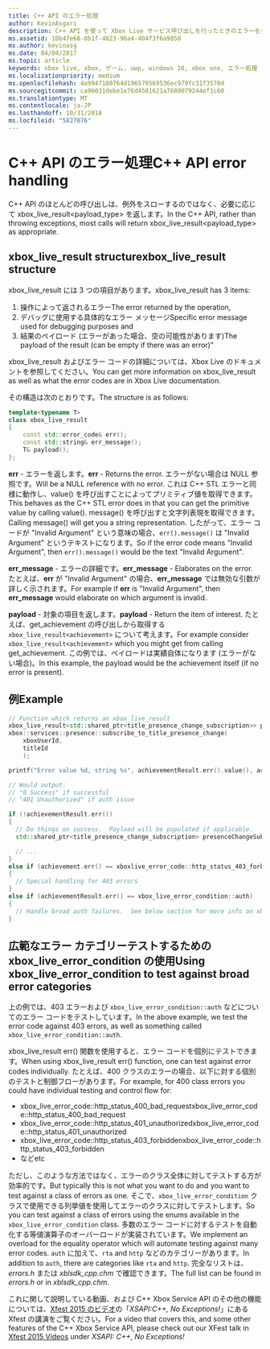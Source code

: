 ```yaml
---
title: C++ API のエラー処理
author: KevinAsgari
description: C++ API を使って Xbox Live サービス呼び出しを行ったときのエラーを処理する方法について説明します。
ms.assetid: 10b47e68-8b1f-4023-96a4-404f3f6a9850
ms.author: kevinasg
ms.date: 04/04/2017
ms.topic: article
keywords: xbox live, xbox, ゲーム, uwp, windows 10, xbox one, エラー処理
ms.localizationpriority: medium
ms.openlocfilehash: 4a9947180764d196579569536ec979fc31f3570d
ms.sourcegitcommit: ca96031debe1e76d4501621a7680079244ef1c60
ms.translationtype: MT
ms.contentlocale: ja-JP
ms.lasthandoff: 10/31/2018
ms.locfileid: "5827076"
---
```

# <a name="c-api-error-handling"></a><span data-ttu-id="1b93c-104">C++ API のエラー処理</span><span class="sxs-lookup"><span data-stu-id="1b93c-104">C++ API error handling</span></span>

<span data-ttu-id="1b93c-105">C++ API のほとんどの呼び出しは、例外をスローするのではなく、必要に応じて xbox_live_result<payload_type> を返します。</span><span class="sxs-lookup"><span data-stu-id="1b93c-105">In the C++ API, rather than throwing exceptions, most calls will return xbox_live_result<payload_type> as appropriate.</span></span>

## <a name="xboxliveresult-structure"></a><span data-ttu-id="1b93c-106">xbox_live_result structure</span><span class="sxs-lookup"><span data-stu-id="1b93c-106">xbox_live_result structure</span></span>
<span data-ttu-id="1b93c-107">xbox_live_result には 3 つの項目があります。</span><span class="sxs-lookup"><span data-stu-id="1b93c-107">xbox_live_result has 3 items:</span></span>
1. <span data-ttu-id="1b93c-108">操作によって返されるエラー</span><span class="sxs-lookup"><span data-stu-id="1b93c-108">The error returned by the operation,</span></span>
2. <span data-ttu-id="1b93c-109">デバッグに使用する具体的なエラー メッセージ</span><span class="sxs-lookup"><span data-stu-id="1b93c-109">Specific error message used for debugging purposes and</span></span>
3. <span data-ttu-id="1b93c-110">結果のペイロード (エラーがあった場合、空の可能性があります)</span><span class="sxs-lookup"><span data-stu-id="1b93c-110">The payload of the result (can be empty if there was an error)"</span></span>

<span data-ttu-id="1b93c-111">xbox_live_result およびエラー コードの詳細については、Xbox Live のドキュメントを参照してください。</span><span class="sxs-lookup"><span data-stu-id="1b93c-111">You can get more information on xbox_live_result as well as what the error codes are in Xbox Live documentation.</span></span>

<span data-ttu-id="1b93c-112">その構造は次のとおりです。</span><span class="sxs-lookup"><span data-stu-id="1b93c-112">The structure is as follows:</span></span>

```cpp
template<typename T>
class xbox_live_result
{
    const std::error_code& err();
    const std::string& err_message();
    T& payload();
};
```

<span data-ttu-id="1b93c-113">**err** - エラーを返します。</span><span class="sxs-lookup"><span data-stu-id="1b93c-113">**err** - Returns the error.</span></span>  <span data-ttu-id="1b93c-114">エラーがない場合は NULL 参照です。</span><span class="sxs-lookup"><span data-stu-id="1b93c-114">Will be a NULL reference with no error.</span></span>  <span data-ttu-id="1b93c-115">これは C++ STL エラーと同様に動作し、value() を呼び出すことによってプリミティブ値を取得できます。</span><span class="sxs-lookup"><span data-stu-id="1b93c-115">This behaves as the C++ STL error does in that you can get the primitive value by calling value().</span></span>  <span data-ttu-id="1b93c-116">message() を呼び出すと文字列表現を取得できます。</span><span class="sxs-lookup"><span data-stu-id="1b93c-116">Calling message() will get you a string representation.</span></span>  <span data-ttu-id="1b93c-117">したがって、エラー コードが "Invalid Argument" という意味の場合、```err().message()``` は "Invalid Argument" というテキストになります。</span><span class="sxs-lookup"><span data-stu-id="1b93c-117">So if the error code means "Invalid Argument", then ```err().message()``` would be the text "Invalid Argument".</span></span>

<span data-ttu-id="1b93c-118">**err_message** - エラーの詳細です。</span><span class="sxs-lookup"><span data-stu-id="1b93c-118">**err_message** - Elaborates on the error.</span></span>  <span data-ttu-id="1b93c-119">たとえば、**err** が "Invalid Argument" の場合、**err_message** では無効な引数が詳しく示されます。</span><span class="sxs-lookup"><span data-stu-id="1b93c-119">For example if **err** is "Invalid Argument", then **err_message** would elaborate on which argument is invalid.</span></span>

<span data-ttu-id="1b93c-120">**payload** - 対象の項目を返します。</span><span class="sxs-lookup"><span data-stu-id="1b93c-120">**payload** - Return the item of interest.</span></span>  <span data-ttu-id="1b93c-121">たとえば、get_achievement の呼び出しから取得する ```xbox_live_result<achievement>``` について考えます。</span><span class="sxs-lookup"><span data-stu-id="1b93c-121">For example consider ```xbox_live_result<achievement>``` which you might get from calling get_achievement.</span></span>  <span data-ttu-id="1b93c-122">この例では、ペイロードは実績自体になります (エラーがない場合)。</span><span class="sxs-lookup"><span data-stu-id="1b93c-122">In this example, the payload would be the achievement itself (if no error is present).</span></span>

## <a name="example"></a><span data-ttu-id="1b93c-123">例</span><span class="sxs-lookup"><span data-stu-id="1b93c-123">Example</span></span>

```cpp
// Function which returns an xbox_live_result
xbox_live_result<std::shared_ptr<title_presence_change_subscription>> presenceChangeSubscriptionResult =
xbox::services::presence::subscribe_to_title_presence_change(
    xboxUserId,
    titleId
    );

printf("Error value %d, string %s", achievementResult.err().value(), achievementResult.err().message());

// Would output:
// "0 Success" if successful
// "401 Unauthorized" if auth issue

if (!achievementResult.err())
{
  // Do things on success.  Payload will be populated if applicable.
  std::shared_ptr<title_presence_change_subscription> presenceChangeSubscription = presenceChangeSubscriptionResult->payload();

  // ...
}
else if (achievement.err() == xboxlive_error_code::http_status_403_forbidden)
{
  // Special handling for 403 errors
}
else if (achievementResult.err() == xbox_live_error_condition::auth)
{
  // Handle broad auth failures.  See below section for more info on xbox_live_error_condition
}

```

## <a name="using-xboxliveerrorcondition-to-test-against-broad-error-categories"></a><span data-ttu-id="1b93c-124">広範なエラー カテゴリーテストするための xbox_live_error_condition の使用</span><span class="sxs-lookup"><span data-stu-id="1b93c-124">Using xbox_live_error_condition to test against broad error categories</span></span>
<span data-ttu-id="1b93c-125">上の例では、403 エラーおよび ```xbox_live_error_condition::auth``` などについてのエラー コードをテストしています。</span><span class="sxs-lookup"><span data-stu-id="1b93c-125">In the above example, we test the error code against 403 errors, as well as something called ```xbox_live_error_condition::auth```.</span></span>

 <span data-ttu-id="1b93c-126">xbox_live_result err() 関数を使用すると、エラー コードを個別にテストできます。</span><span class="sxs-lookup"><span data-stu-id="1b93c-126">When using xbox_live_result err() function, one can test against error codes individually.</span></span>  <span data-ttu-id="1b93c-127">たとえば、400 クラスのエラーの場合、以下に対する個別のテストと制御フローがあります。</span><span class="sxs-lookup"><span data-stu-id="1b93c-127">For example, for 400 class errors you could have individual testing and control flow for:</span></span>

* <span data-ttu-id="1b93c-128">xbox_live_error_code::http_status_400_bad_request</span><span class="sxs-lookup"><span data-stu-id="1b93c-128">xbox_live_error_code::http_status_400_bad_request</span></span>
* <span data-ttu-id="1b93c-129">xbox_live_error_code::http_status_401_unauthorized</span><span class="sxs-lookup"><span data-stu-id="1b93c-129">xbox_live_error_code::http_status_401_unauthorized</span></span>
* <span data-ttu-id="1b93c-130">xbox_live_error_code::http_status_403_forbidden</span><span class="sxs-lookup"><span data-stu-id="1b93c-130">xbox_live_error_code::http_status_403_forbidden</span></span>
* <span data-ttu-id="1b93c-131">など</span><span class="sxs-lookup"><span data-stu-id="1b93c-131">etc</span></span>

<span data-ttu-id="1b93c-132">ただし、このような方法ではなく、エラーのクラス全体に対してテストする方が効率的です。</span><span class="sxs-lookup"><span data-stu-id="1b93c-132">But typically this is not what you want to do and you want to test against a class of errors as one.</span></span>  <span data-ttu-id="1b93c-133">そこで、```xbox_live_error_condition``` クラスで使用できる列挙値を使用してエラーのクラスに対してテストします。</span><span class="sxs-lookup"><span data-stu-id="1b93c-133">So you can test against a class of errors using the enums available in the ```xbox_live_error_condition``` class.</span></span>  <span data-ttu-id="1b93c-134">多数のエラー コードに対するテストを自動化する等値演算子のオーバーロードが実装されています。</span><span class="sxs-lookup"><span data-stu-id="1b93c-134">We implement an overload for the equality operator which will automate testing against many error codes.</span></span>  <span data-ttu-id="1b93c-135">```auth``` に加えて、```rta``` and ```http``` などのカテゴリーがあります。</span><span class="sxs-lookup"><span data-stu-id="1b93c-135">In addition to ```auth```, there are categories like ```rta``` and ```http```.</span></span>  <span data-ttu-id="1b93c-136">完全なリストは、*errors.h* または *xblsdk_cpp.chm* で確認できます。</span><span class="sxs-lookup"><span data-stu-id="1b93c-136">The full list can be found in *errors.h* or in *xblsdk_cpp.chm*.</span></span>

<span data-ttu-id="1b93c-137">これに関して説明している動画、および C++ Xbox Service API のその他の機能については、[Xfest 2015 のビデオ](https://developer.xboxlive.com/en-us/platform/documentlibrary/events/Pages/Xfest2015.aspx)の「*XSAPI:C++, No Exceptions!*」にある Xfest の講演をご覧ください。</span><span class="sxs-lookup"><span data-stu-id="1b93c-137">For a video that covers this, and some other features of the C++ Xbox Service API, please check out our XFest talk in [Xfest 2015 Videos](https://developer.xboxlive.com/en-us/platform/documentlibrary/events/Pages/Xfest2015.aspx) under *XSAPI: C++, No Exceptions!*</span></span>
